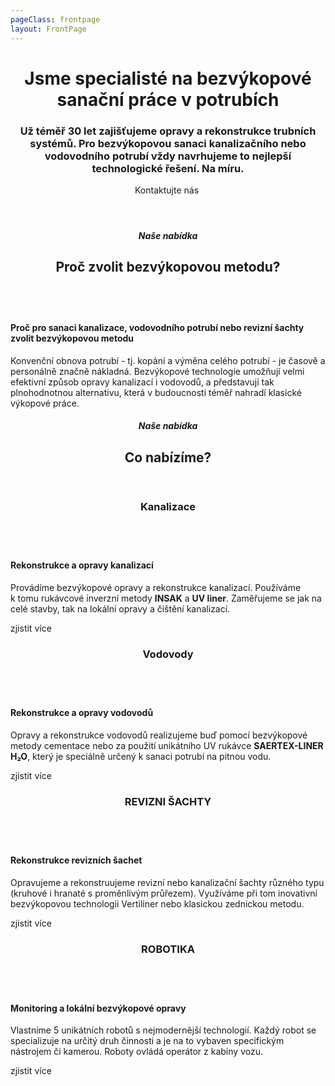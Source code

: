 ```yaml
---
pageClass: frontpage
layout: FrontPage
---
```

<header class="frontpage__header">
    <main class="frontpage__header__content">
        <h1 class="frontpage__header__jsme-specialiste">
            Jsme specialisté 
            na bezvýkopové sanační 
            práce v potrubích
        </h1>
        <h3 class="frontpage__header__uz-temer-30-let">
            Už téměř 30 let zajišťujeme opravy a rekonstrukce trubních systémů. Pro bezvýkopovou sanaci kanalizačního nebo vodovodního potrubí vždy navrhujeme to nejlepší technologické řešení. Na míru.
        </h3>
        <router-link class="frontpage__header__button--kontaktujte-nas" to="/kontakt">Kontaktujte nás</router-link>
        <img class="frontpage__header__img" src="/img/frontpage/1.jpg" alt="">
    </main>
</header>
<main class="frontpage__content">
    <section class="section section--narrow nase-nabidka-proc-zvolit">
        <header class="section__header header--default">
            <h5 class="section__subtitle">Naše nabídka</h5>
            <h2 class="section__title title--big">Proč zvolit bezvýkopovou metodu?</h2>
        </header>
    </section>
    <section class="section section--wide section--centered">
        <div class="info-box info-box--image-left info-box--blue info-box--image-small info-box--dense-header">
            <img class="info-box__img" src="/img/frontpage/2.jpg" alt=""/>
            <main class="info-box__content">
                <h4 class="info-box__content__header">Proč pro sanaci kanalizace, vodovodního potrubí nebo revizní šachty zvolit bezvýkopovou metodu</h4>
                <p class="info-box__content__text">Konvenční obnova potrubí - tj. kopání a výměna celého potrubí - je časově a personálně značně nákladná. Bezvýkopové technologie umožňují velmi efektivní způsob opravy kanalizací i vodovodů, a představují tak plnohodnotnou alternativu, která v budoucnosti téměř nahradí klasické výkopové práce.</p>
            </main>
        </div>
    </section>
    <WhyNoDiggingSection />
    <section class="section section--narrow co-nabizime">
        <header class="section__header header--default">
            <h5 class="section__subtitle">Naše nabídka</h5>
            <h2 class="section__title title--big">Co nabízíme?</h2>
        </header>
        <main class="section__content">
            <div class="service-link service-link--kanalizace service-link--image-left service-link--white">
                <header class="service-link__header">
                    <h3 class="service-link__title">Kanalizace</h3>
                </header>
                <img class="service-link__img" src="/img/frontpage/3.jpg" alt=""/>
                <main class="service-link__content">
                    <h4 class="service-link__content__header">Rekonstrukce a opravy kanalizací</h4>
                    <p class="service-link__content__text">Provádíme bezvýkopové opravy a rekonstrukce kanalizací. Používáme k tomu rukávcové inverzní metody <b>INSAK</b> a <b>UV liner</b>. Zaměřujeme se jak na celé stavby, tak na lokální opravy a čištění kanalizací.</p>
                    <router-link to="/sluzby/kanalizace" class="service-link__content__cta">zjistit více</router-link>
                </main>
            </div>
            <div class="service-link service-link--vodovody service-link--image-right service-link--blue">
                <header class="service-link__header">
                    <h3 class="service-link__title">Vodovody</h3>
                </header>
                <img class="service-link__img" src="/img/frontpage/4.jpg" alt=""/>
                <main class="service-link__content">
                    <h4 class="service-link__content__header">Rekonstrukce a opravy vodovodů</h4>
                    <p class="service-link__content__text">Opravy a rekonstrukce vodovodů realizujeme buď pomocí bezvýkopové metody cementace nebo za použití unikátního UV rukávce <b>SAERTEX-LINER H₂O</b>, který je speciálně určený k sanaci potrubí na pitnou vodu.</p>
                    <router-link to="/sluzby/vodovody" class="service-link__content__cta">zjistit více</router-link>
                </main>
            </div>
            <div class="service-link service-link--revizni-sachty service-link--image-left service-link--white">
                <header class="service-link__header">
                    <h3 class="service-link__title">REVIZNI ŠACHTY</h3>
                </header>
                <img class="service-link__img" src="/img/frontpage/5.jpg" alt=""/>
                <main class="service-link__content">
                    <h4 class="service-link__content__header">Rekonstrukce revizních šachet</h4>
                    <p class="service-link__content__text">Opravujeme a rekonstruujeme revizní nebo kanalizační šachty různého typu (kruhové i hranaté s proměnlivým průřezem). Využíváme při tom inovativní bezvýkopovou technologii Vertiliner nebo klasickou zednickou metodu.</p>
                    <router-link to="/sluzby/revizni-sachty" class="service-link__content__cta">zjistit více</router-link>
                </main>
            </div>
            <div class="service-link service-link--robotika service-link--image-right service-link--blue">
                <header class="service-link__header">
                    <h3 class="service-link__title">ROBOTIKA</h3>
                </header>
                <img class="service-link__img" src="/img/frontpage/6.jpg" alt=""/>
                <main class="service-link__content">
                    <h4 class="service-link__content__header">Monitoring a lokální bezvýkopové opravy</h4>
                    <p class="service-link__content__text">Vlastníme 5 unikátních robotů s nejmodernější technologií. Každý robot se specializuje na určitý druh činnosti a je na to vybaven specifickým nástrojem či kamerou. Roboty ovládá operátor z kabiny vozu.</p>
                    <router-link to="/sluzby/monitoring-a-lokalni-opravy" class="service-link__content__cta">zjistit více</router-link>
                </main>
            </div>
        </main>
    </section>
    <ReferencesSection/>
    <AboutUsSection/>
</main>

<Contact />

